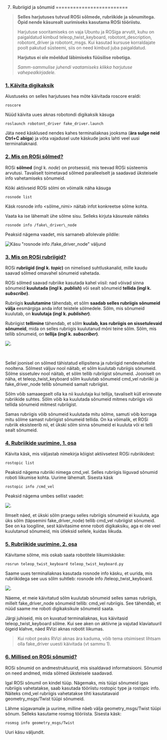 



 7. Rubriigid ja sõnumid
=========================











> 
> 
> **Selles harjutuses tutvud ROSi sõlmede, rubriikide ja sõnumitega. Õpid nende käsurealt uurimiseks kasutama ROSi tööriistu.**
> 
> 
> 
> 
>  Harjutuse sooritamiseks on vaja Ubuntu ja ROSiga arvutit, kuhu on paigaldatud kimbud teleop\_twist\_keyboard, robotont\_description, robotont\_driver ja robotont\_msgs. Kui kasutad kursuse korraldajate poolt pakutud süsteemi, siis on need kimbud juba paigaldatud.
>  
> 
> 
> 
> **Harjutus ei ole mõeldud läbimiseks füüsilise robotiga.**
> 
> 
> 
> 
> *Samm-sammulise juhendi vaatamiseks klikka harjutuse vahepealkirjadele.*
> 
> 
> 
> 



### [**1. Käivita digikaksik**](#)

Alustuseks on selles harjutuses hea mõte käivitada roscore eraldi:




```
roscore
```


 Nüüd käivita uues aknas robotondi digikaksik käsuga




```
roslaunch robotont_driver fake_driver.launch
```


 Jäta need käsklused nendes kahes terminaliaknas jooksma (**ära sulge neid Ctrl+C abiga**) ja võta vajadusel uute käskude jaoks lahti veel uusi terminaliaknaid.









### [**2. Mis on ROSi sõlmed?**](#)

ROSi **sõlmed** (ingl k. *node*) on protsessid, mis teevad ROSi süsteemis arvutusi. Tavaliselt toimetavad sõlmed paralleelselt ja saadavad üksteisele info vahetamiseks sõnumeid.




 Kõiki aktiivseid ROSi sõlmi on võimalik näha käsuga




```
rosnode list
```


 Käsk rosnode info <sõlme\_nimi> näitab infot konkreetse sõlme kohta.




 Vaata ka ise lähemalt ühe sõlme sisu. Selleks kirjuta käsureale näiteks




```
rosnode info /fake\_driver\_node
```


 Peaksid nägema vaadet, mis sarnaneb allolevale pildile:




![Käsu "rosnode info /fake_driver_node" väljund](https://sisu.ut.ee/sites/default/files/rosak/files/screenshot_from_2021-02-13_13-32-01_ba627a525f5ec24189b3da6a46782e66.png)









### [**3. Mis on ROSi rubriigid?**](#)

ROSi **rubriigid (ingl k. *topic*)** on nimelised suhtluskanalid, mille kaudu saavad sõlmed omavahel sõnumeid vahetada.




 ROSi sõlmed saavad rubriike kasutada kahel viisil: nad võivad sinna sõnumeid **kuulutada (ingl k. *publish*)** või sealt sõnumeid **tellida (ingl k. *subscribe*)**.




 Rubriigis **kuulutamine** tähendab, et sõlm **saadab selles rubriigis sõnumeid välja** eesmärgiga anda infot teistele sõlmedele. Sõlm, mis sõnumeid kuulutab, on **kuulutaja (ingl k. *publisher*)**.




 Rubriigist **tellimine** tähendab, et sõlm **kuulab, kas rubriigis on sissetulevaid sõnumeid**, mida on selles rubriigis kuulutanud mõni teine sõlm. Sõlm, mis tellib sõnumeid, on **tellija (ingl k. *subscriber*)**.




![.](https://sisu.ut.ee/sites/default/files/rosak/files/screenshot_from_2021-02-13_13-34-03_275c766fdc5acbedf7f4c97b47f9e99c.png)




  




 Sellel joonisel on sõlmed tähistatud ellipsitena ja rubriigid nendevaheliste nooltena. Sõlmest väljuv nool näitab, et sõlm kuulutab rubriigis sõnumeid. Sõlme sissetulev nool näitab, et sõlm tellib rubriigist sõnumeid. Jooniselt on näha, et teleop\_twist\_keyboard sõlm kuulutab sõnumeid cmd\_vel rubriiki ja fake\_driver\_node tellib sõnumeid samalt rubriigist.




 Sõlm võib samaaegselt olla ka nii kuulutaja kui tellija, tavaliselt küll erinevate rubriikide suhtes. Sõlm võib ka kuulutada sõnumeid mitmes rubriigis või tellida sõnumeid mitmest rubriigist.




 Samas rubriigis võib sõnumeid kuulutada mitu sõlme, samuti võib korraga mitu sõlme samast rubriigist sõnumeid tellida. On ka võimalik, et ROSi rubriik eksisteerib nii, et ükski sõlm sinna sõnumeid ei kuuluta või ei telli sealt sõnumeid.









### [**4. Rubriikide uurimine, 1. osa**](#)

Käivita käsk, mis väljastab nimekirja kõigist aktiivsetest ROSi rubriikidest:




```
rostopic list
```


 Peaksid nägema rubriiki nimega cmd\_vel. Selles rubriigis liiguvad sõnumid roboti liikumise kohta. Uurime lähemalt. Sisesta käsk




```
rostopic info /cmd_vel
```


 Peaksid nägema umbes sellist vaadet:




![.](https://sisu.ut.ee/sites/default/files/rosak/files/screenshot_from_2021-02-13_13-35-12_4ac515d38b9e48776f1467b2b472c2f6.png)




 Ilmselt näed, et ükski sõlm praegu selles rubriigis sõnumeid ei kuuluta, aga üks sõlm (täpsemini fake\_driver\_node) tellib cmd\_vel rubriigist sõnumeid. See on ka loogiline, sest käivitasime enne roboti digikaksiku, aga ei ole veel kuulutanud sõnumeid, mis ütleksid sellele, kuidas liikuda.









### [**5. Rubriikide uurimine, 2. osa**](#)

Käivitame sõlme, mis oskab saata robotitele liikumiskäske:




```
rosrun teleop_twist_keyboard teleop_twist_keyboard.py
```


 Saame uues terminaliaknas kasutada rosnode info käsku, et uurida, mis rubriikidega see uus sõlm suhtleb: rosnode info /teleop\_twist\_keyboard.




![.](https://sisu.ut.ee/sites/default/files/rosak/files/screenshot_from_2021-02-13_13-37-54_b7e62393f9b78de644c95c432b375d25.png)




 Näeme, et meie käivitatud sõlm kuulutab sõnumeid selles samas rubriigis, millelt fake\_driver\_node sõnumeid tellib: cmd\_vel rubriigis. See tähendab, et nüüd saame me roboti digikaksikule sõnumeid saata.




 Järgi juhiseid, mis on kuvatud terminaliaknas, kus käivitasid teleop\_twist\_keyboard sõlme. Kui see aken on aktiivne ja vajutad klaviatuuril õigeid klahve, näed RVizi aknas robotit liikumas.




> 
> 
>  Kui robot peaks RVizi aknas ära kaduma, võib tema otsimisest lihtsam olla fake\_driver uuesti käivitada (vt sammu 1).
>  
> 
> 
> 








### [**6. Millised on ROSi sõnumid?**](#)

ROSi sõnumid on andmestruktuurid, mis sisaldavad informatsiooni. Sõnumid on need andmed, mida sõlmed üksteisele saadavad.




 Igal ROSi sõnumil on kindel tüüp. Nägemaks, mis tüüpi sõnumeid igas rubriigis vahetatakse, saab kasutada tööriistu rostopic type ja rostopic info. Näiteks cmd\_vel rubriigis vahetatakse tihti kasutatavaid geometry\_msgs/Twist tüüpi sõnumeid.




 Lähme sügavamale ja uurime, milline näeb välja geometry\_msgs/Twist tüüpi sõnum. Selleks kasutame rosmsg tööriista. Sisesta käsk:




```
rosmsg info geometry_msgs/Twist
```


 Uuri käsu väljundit.







